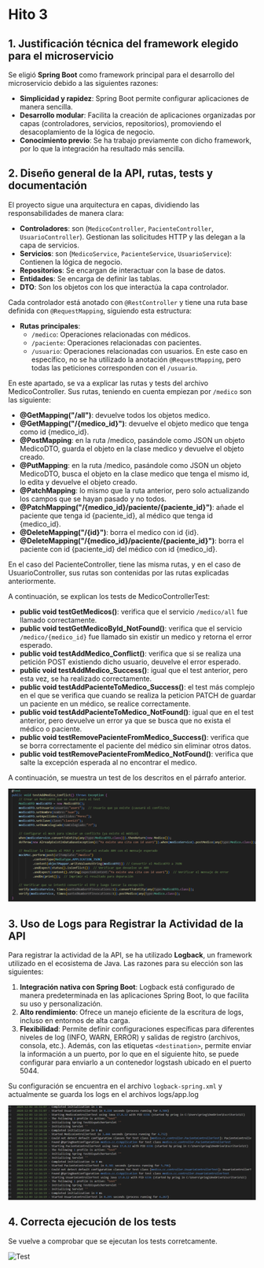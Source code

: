 # Hito 3

## 1. Justificación técnica del framework elegido para el microservicio

Se eligió **Spring Boot** como framework principal para el desarrollo del microservicio debido a las siguientes razones:

- **Simplicidad y rapidez**: Spring Boot permite configurar aplicaciones de manera sencilla.
- **Desarrollo modular**: Facilita la creación de aplicaciones organizadas por capas (controladores, servicios, repositorios), promoviendo el desacoplamiento de la lógica de negocio.
- **Conocimiento previo**: Se ha trabajo previamente con dicho framework, por lo que la integración ha resultado más sencilla.

## 2. Diseño general de la API, rutas, tests y documentación

El proyecto sigue una arquitectura en capas, dividiendo las responsabilidades de manera clara:

- **Controladores**: son (`MedicoController`, `PacienteController`, `UsuarioController`). Gestionan las solicitudes HTTP y las delegan a la capa de servicios.
- **Servicios**: son (`MedicoService`, `PacienteService`, `UsuarioService`): Contienen la lógica de negocio.
- **Repositorios**: Se encargan de interactuar con la base de datos.
- **Entidades**: Se encarga de definir las tablas.
- **DTO**: Son los objetos con los que interactúa la capa controlador.

Cada controlador está anotado con `@RestController` y tiene una ruta base definida con `@RequestMapping`, siguiendo esta estructura:

- **Rutas principales**:
  - `/medico`: Operaciones relacionadas con médicos.
  - `/paciente`: Operaciones relacionadas con pacientes.
  - `/usuario`: Operaciones relacionadas con usuarios. En este caso en específico, no se ha utilizado la anotación `@RequestMapping`, pero todas las peticiones corresponden con el `/usuario`.

En este apartado, se va a explicar las rutas y tests del archivo MedicoController. Sus rutas, teniendo en cuenta empiezan por `/medico` son las siguiente:

- **@GetMapping("/all")**: devuelve todos los objetos medico.
- **@GetMapping("/{medico_id}")**: devuelve el objeto medico que tenga como id {medico_id}.
- **@PostMapping**: en la ruta /medico, pasándole como JSON un objeto MedicoDTO, guarda el objeto en la clase medico y devuelve el objeto creado.
- **@PutMapping**: en la ruta /medico, pasándole como JSON un objeto MedicoDTO, busca el objeto en la clase medico que tenga el mismo id, lo edita y devuelve el objeto creado.
- **@PatchMapping**: lo mismo que la ruta anterior, pero solo actualizando los campos que se hayan pasado y no todos.
- **@PatchMapping("/{medico_id}/paciente/{paciente_id}")**: añade el paciente que tenga id {paciente_id}, al médico que tenga id {medico_id}.
- **@DeleteMapping("/{id}")**: borra el medico con id {id}.
- **@DeleteMapping("/{medico_id}/paciente/{paciente_id}")**: borra el paciente con id {paciente_id} del médico con id {medico_id}.

En el caso del PacienteController, tiene las misma rutas, y en el caso de UsuarioController, sus rutas son contenidas por las rutas explicadas anteriormente.

A continuación, se explican los tests de MedicoControllerTest:

-  **public void testGetMedicos()**: verifica que el servicio ``/medico/all`` fue llamado correctamente.
- **public void testGetMedicoById_NotFound()**: verifica que el servicio ``/medico/{medico_id}`` fue llamado sin existir un medico y retorna el error esperado.
- **public void testAddMedico_Conflict()**: verifica que si se realiza una petición POST existiendo dicho usuario, deuvelve el error esperado.
- **public void testAddMedico_Success()**: igual que el test anterior, pero esta vez, se ha realizado correctamente.
- **public void testAddPacienteToMedico_Success()**: el test más complejo en el que se verifica que cuando se realiza la peticion PATCH de guardar un paciente en un médico, se realice correctamente.
- **public void testAddPacienteToMedico_NotFound()**: igual que en el test anterior, pero devuelve un error ya que se busca que no exista el médico o paciente.
- **public void testRemovePacienteFromMedico_Success()**: verifica que se borra correctamente el paciente del médico sin eliminar otros datos.
- **public void testRemovePacienteFromMedico_NotFound()**: verifica que salte la excepción esperada al no encontrar el medico.

A continuación, se muestra un test de los descritos en el párrafo anterior.

![Test](../../img/test_add_medico.png)


## 3. Uso de Logs para Registrar la Actividad de la API

Para registrar la actividad de la API, se ha utilizado **Logback**, un framework utilizado en el ecosistema de Java. Las razones para su elección son las siguientes:

1. **Integración nativa con Spring Boot**: Logback está configurado de manera predeterminada en las aplicaciones Spring Boot, lo que facilita su uso y personalización.
2. **Alto rendimiento**: Ofrece un manejo eficiente de la escritura de logs, incluso en entornos de alta carga.
3. **Flexibilidad**: Permite definir configuraciones específicas para diferentes niveles de log (INFO, WARN, ERROR) y salidas de registro (archivos, consola, etc.). Además, con las etiquetas `<destination>`, permite enviar la información a un puerto, por lo que en el siguiente hito, se puede configurar para enviarlo a un contenedor logstash ubicado en el puerto 5044.

Su configuración se encuentra en el archivo `logback-spring.xml` y actualmente se guarda los logs en el archivos logs/app.log

![Logs](../../img/logs.png)

## 4. Correcta ejecución de los tests

Se vuelve a comprobar que se ejecutan los tests corretcamente.

![Test](../../img/test2.png)
